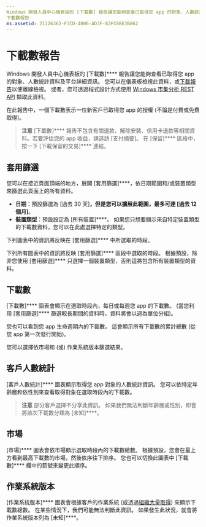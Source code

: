 ```yaml
---
Windows 開發人員中心儀表板的 [下載數] 報告讓您能夠查看已取得您 app 的對象、人數統計資料及平台詳細資訊。
下載數報告
ms.assetid: 21126362-F3CD-4006-AD3F-82FC88E3B862
---
```


# 下載數報告


Windows 開發人員中心儀表板的 [下載數]**** 報告讓您能夠查看已取得您 app 的對象、人數統計資料及平台詳細資訊。 您可以在儀表板檢視此資料，或[下載報告](download-analytic-reports.md)以便離線檢視。 或者，您可透過程式設計方式使用 [Windows 市集分析 REST API](../monetize/access-analytics-data-using-windows-store-services.md) 擷取此資料。

在此報告中，一個下載數表示一位新客戶已取得您 app 的授權 (不論是付費或免費取得)。

> **注意** [下載數]**** 報告不包含有關退款、解除安裝、信用卡退款等相關資料。若要評估您的 app 收益，請造訪 [支付摘要][](payout-summary.md)。 在 [保留]**** 區段中，按一下 [下載保留的交易]**** 連結。



## 套用篩選


您可以在接近頁面頂端的地方，展開 [套用篩選]****，依日期範圍和/或裝置類型來篩選此頁面上的所有資料。

-   **日期**：預設篩選為 [過去 30 天]****，但是您可以擴展此範圍，最多可達 [過去 12 個月]****。
-   **裝置類型**：預設設定為 [所有裝置]****。 如果您只想要顯示來自特定裝置類型的下載數資料，您可以在此處選擇特定的類型。

下列圖表中的資訊將反映在 [套用篩選]**** 中所選取的時段。

下列所有圖表中的資訊將反映 [套用篩選]**** 區段中選取的時段。 根據預設，除非您使用 [套用篩選]**** 只選擇一個裝置類型，否則這將包含所有裝置類型的資料。

## 下載數


[下載數]**** 圖表會顯示在選取時段內，每日或每週您 app 的下載數。 (當您利用 [套用篩選]**** 篩選較長期間的資料時，資料將會以週為單位分組)。

您也可以看到您 app 生命週期內的下載數。 這會顯示所有下載數的累計總數 (從您 app 第一次發行開始)。

您可以選擇依市場和 (或) 作業系統版本篩選結果。

## 客戶人數統計


[客戶人數統計]**** 圖表顯示取得您 app 對象的人數統計資訊。 您可以依特定年齡層和依性別來查看取得對象在選取時段內的下載數。

> **注意** 部分客戶選擇不分享此資訊。 如果我們無法判斷年齡層或性別，即會將該次下載數分類為 [未知]****。

 

## 市場


[市場]**** 圖表會依市場顯示選取時段內的下載數總數。 根據預設，您會在最上方看到最高下載數的市場，然後依序往下排序。 您也可以切換此圖表中 [下載數]**** 欄中的箭號來變更此順序。

## 作業系統版本


[作業系統版本]**** 圖表會根據客戶的作業系統 (或透過[組織大量取得](organizational-licensing.md)) 來顯示下載數總數。 在某些情況下，我們可能無法判斷此資訊。 如果發生此狀況，就會將作業系統版本列為 [未知]****。



 

 


<!--HONumber=Mar16_HO1-->


